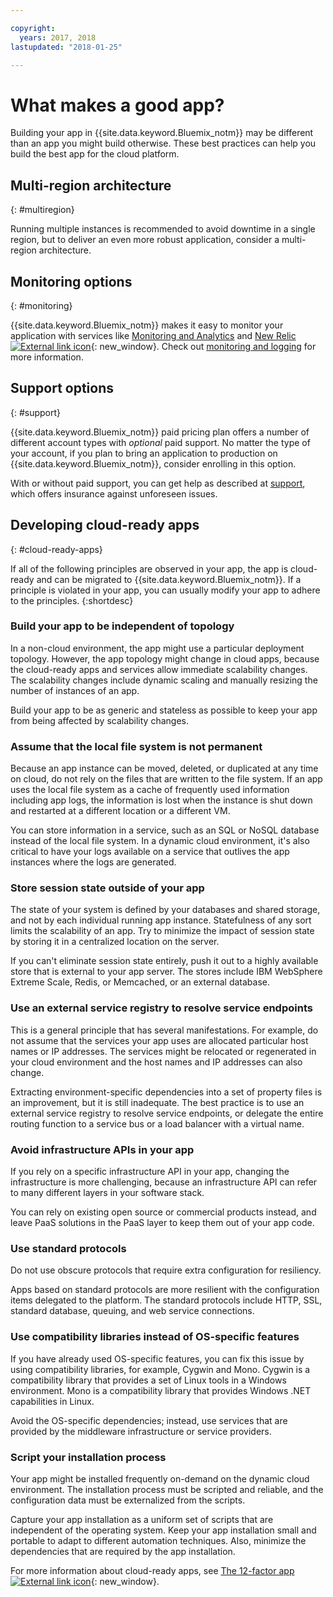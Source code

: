 ```yaml
---

copyright:
  years: 2017, 2018
lastupdated: "2018-01-25"

---
```


# What makes a good app?

Building your app in {{site.data.keyword.Bluemix_notm}} may be different than an app you might build otherwise. These best practices can help you build the best app for the cloud platform.

## Multi-region architecture
{: #multiregion}

Running multiple instances is recommended to avoid downtime in a single region, but to deliver an even more robust application, consider a multi-region architecture.

## Monitoring options
{: #monitoring}

{{site.data.keyword.Bluemix_notm}} makes it easy to monitor your application with services like [Monitoring and Analytics](/docs/services/monana/index.html) and [New Relic ![External link icon](../icons/launch-glyph.svg)](http://newrelic.com/){: new_window}. Check out [monitoring and logging](../monitor_log/monitoringandlogging.html#monitoring_logging_bluemix_apps) for more information.

## Support options
{: #support}

{{site.data.keyword.Bluemix_notm}} paid pricing plan offers a number of different account types with *optional* paid support. No matter the type of your account, if you plan to bring an application to production on {{site.data.keyword.Bluemix_notm}}, consider enrolling in this option.

With or without paid support, you can get help as described at [support](../get-support/howtogetsupport.html), which offers insurance against unforeseen issues.

## Developing cloud-ready apps
{: #cloud-ready-apps}

If all of the following principles are observed in your app, the app is cloud-ready and can be migrated to {{site.data.keyword.Bluemix_notm}}. If a principle is violated in your app, you can usually modify your app to adhere to the principles.
{:shortdesc}

### Build your app to be independent of topology

In a non-cloud environment, the app might use a particular deployment topology. However, the app topology might change in cloud apps, because the cloud-ready apps and services allow immediate scalability changes. The scalability changes include dynamic scaling and manually resizing the number of instances of an app.

Build your app to be as generic and stateless as possible to keep your app from being affected by scalability changes.

### Assume that the local file system is not permanent

Because an app instance can be moved, deleted, or duplicated at any time on cloud, do not rely on the files that are written to the file system. If an app uses the local file system as a cache of frequently used information including app logs, the information is lost when the instance is shut down and restarted at a different location or a different VM.

You can store information in a service, such as an SQL or NoSQL database instead of the local file system. In a dynamic cloud environment, it's also critical to have your logs available on a service that outlives the app instances where the logs are generated.

### Store session state outside of your app

The state of your system is defined by your databases and shared storage, and not by each individual running app instance. Statefulness of any sort limits the scalability of an app. Try to minimize the impact of session state by storing it in a centralized location on the server.

If you can't eliminate session state entirely, push it out to a highly available store that is external to your app server. The stores include IBM WebSphere Extreme Scale, Redis, or Memcached, or an external database.

### Use an external service registry to resolve service endpoints

This is a general principle that has several manifestations. For example, do not assume that the services your app uses are allocated particular host names or IP addresses. The services might be relocated or regenerated in your cloud environment and the host names and IP addresses can also change.

Extracting environment-specific dependencies into a set of property files is an improvement, but it is still inadequate. The best practice is to use an external service registry to resolve service endpoints, or delegate the entire routing function to a service bus or a load balancer with a virtual name.

### Avoid infrastructure APIs in your app

If you rely on a specific infrastructure API in your app, changing the infrastructure is more challenging, because an infrastructure API can refer to many different layers in your software stack.

You can rely on existing open source or commercial products instead, and leave PaaS solutions in the PaaS layer to keep them out of your app code.

### Use standard protocols

Do not use obscure protocols that require extra configuration for resiliency.

Apps based on standard protocols are more resilient with the configuration items delegated to the platform. The standard protocols include HTTP, SSL, standard database, queuing, and web service connections.

### Use compatibility libraries instead of OS-specific features

If you have already used OS-specific features, you can fix this issue by using compatibility libraries, for example, Cygwin and Mono. Cygwin is a compatibility library that provides a set of Linux tools in a Windows environment. Mono is a compatibility library that provides Windows .NET capabilities in Linux.

Avoid the OS-specific dependencies; instead, use services that are provided by the middleware infrastructure or service providers.

### Script your installation process

Your app might be installed frequently on-demand on the dynamic cloud environment. The installation process must be scripted and reliable, and the configuration data must be externalized from the scripts.

Capture your app installation as a uniform set of scripts that are independent of the operating system. Keep your app installation small and portable to adapt to different automation techniques. Also, minimize the dependencies that are required by the app installation.

For more information about cloud-ready apps, see [The 12-factor app ![External link icon](../icons/launch-glyph.svg)](http://12factor.net/){: new_window}.

